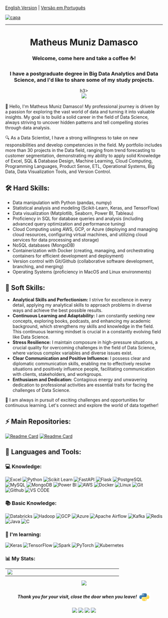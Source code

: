 [English Version](https://github.com/Math-Muniz/Math-Muniz/blob/main/README.md) | [Versão em Português](https://github.com/Math-Muniz/Math-Muniz/blob/main/README-pt.md)

[![capa](https://cdn.discordapp.com/attachments/1063559719291199599/1075453403674710139/IMG_0287.png)](https://github.com/Math-Muniz?tab=repositories)

---

<div align="center">

<h1 align="center"> Matheus Muniz Damasco</h1>

<h3>Welcome, come here and take a coffee ☕!</h3>

<h3>I have a postgraduate degree in Big Data Analytics and Data Science, and I'd like to share some of my study projects.</h3>h3>

 <div id="header" align="center">
  <a href="https://github.com/Math-Muniz?tab=repositories">
   <img src="https://www.puttiapps.com/home-2021-may/business_analitics-3/" width="250"/>
  </a>
 </div>
 
</a>
</div>
<div>
<p>👋 Hello, I'm Matheus Muniz Damasco! My professional journey is driven by a passion for exploring the vast world of data and turning it into valuable insights. My goal is to build a solid career in the field of Data Science, always striving to uncover hidden patterns and tell compelling stories through data analysis.</p>

<p>🔍 As a Data Scientist, I have a strong willingness to take on new responsibilities and develop competencies in the field. My portfolio includes more than 30 projects in the Data field, ranging from trend forecasting to customer segmentation, demonstrating my ability to apply solid Knowledge of Excel, SQL & Database Design, Machine Learning, Cloud Computing, Programming Languages, Product Sense, ETL, Operational Systems, Big Data, Data Visualization Tools, and Version Control.</p>

<h2>🛠️ Hard Skills:</h2>
<ul>
 <li>Data manipulation with Python (pandas, numpy)</li>
 <li>Statistical analysis and modeling (Scikit-Learn, Keras, and TensorFlow)</li>
 <li>Data visualization (Matplotlib, Seaborn, Power BI, Tableau)</li>
 <li>Proficiency in SQL for database queries and analysis (including advanced query optimization and performance tuning)</li>
 <li>Cloud Computing using AWS, GCP, or Azure (deploying and managing cloud resources, configuring virtual machines, and utilizing cloud services for data processing and storage)</li>
 <li>NoSQL databases (MongoDB)</li>
 <li>Containerization with Docker (creating, managing, and orchestrating containers for efficient development and deployment)</li>
 <li>Version control with Git/Github (collaborative software development, branching, and merging)</li>
 <li>Operating Systems (proficiency in MacOS and Linux environments)</li>
</ul>

<h2>🤝 Soft Skills:</h2>
<ul>
 <li><b>Analytical Skills and Perfectionism:</b> I strive for excellence in every detail, applying my analytical skills to approach problems in diverse ways and achieve the best possible results.</li>
 <li><b>Continuous Learning and Adaptability:</b> I am constantly seeking new concepts, exploring books, podcasts, and enhancing my academic background, which strengthens my skills and knowledge in the field. This continuous learning mindset is crucial in a constantly evolving field like Data Science.</li>
 <li><b>Stress Resilience:</b> I maintain composure in high-pressure situations, a crucial quality for overcoming challenges in the field of Data Science, where various complex variables and diverse issues exist.</li>
 <li><b>Clear Communication and Positive Influence:</b> I possess clear and diplomatic communication skills, enabling me to effectively resolve situations and positively influence people, facilitating communication with clients, stakeholders, and workgroups.</li>
 <li><b>Enthusiasm and Dedication:</b> Contagious energy and unwavering dedication to professional activities are essential traits for facing the challenges of Data Science.</li>
</ul>

<p>🚀 I am always in pursuit of exciting challenges and opportunities for continuous learning. Let's connect and explore the world of data together!</p>

</div>
<h2>⚡ Main Repositories:</h2>

[![Readme Card](https://github-readme-stats.vercel.app/api/pin/?username=Math-Muniz&repo=Data-Roadmap\&title_color=fff\&icon_color=f9f9f9\&text_color=9f9f9f\&bg_color=151515)](https://github.com/Math-Muniz/Data-Roadmap) [![Readme Card](https://github-readme-stats.vercel.app/api/pin/?username=Math-Muniz&repo=Stock-Market-App\&title_color=fff\&icon_color=f9f9f9\&text_color=9f9f9f\&bg_color=151515)](https://github.com/Math-Muniz/Stock-Market-App)

<h2>🚀 Languages and Tools:</h2>

<h3>💻 Knowledge:</h3>
<img src="https://img.shields.io/badge/Microsoft_Excel-217346?style=for-the-badge&logo=microsoft-excel&logoColor=white" alt="Excel">
<img src="https://img.shields.io/badge/-Python-black?style=flat-square&logo=Python" alt="Python">
<img src="https://img.shields.io/badge/scikit--learn-%23F7931E.svg?style=for-the-badge&logo=scikit-learn&logoColor=white" alt="Scikit Learn">
<img src="https://img.shields.io/badge/FastAPI-005571?style=for-the-badge&logo=fastapi" alt="FastAPI">
<img src="https://img.shields.io/badge/flask-%23000.svg?style=for-the-badge&logo=flask&logoColor=white" alt="Flask">
<img src="https://img.shields.io/badge/PostgreSQL-316192?style=for-the-badge&logo=postgresql&logoColor=white" alt="PostgreSQL">
<img src="https://img.shields.io/badge/MySQL-00000F?style=for-the-badge&logo=mysql&logoColor=white" alt="MySQL">
<img src="https://img.shields.io/badge/MongoDB-4EA94B?style=for-the-badge&logo=mongodb&logoColor=white" alt="MongoDB">
<img src="https://img.shields.io/badge/-Power%20BI-black?style=flat-square&logo=Power-BI" alt="Power BI">
<img src="https://img.shields.io/badge/-AWS-black?style=flat-square&logo=Amazon-AWS" alt="AWS">
<img src="https://img.shields.io/badge/docker-%230db7ed.svg?style=for-the-badge&logo=docker&logoColor=white" alt="Docker">
<img src="https://img.shields.io/badge/Linux-FCC624?style=for-the-badge&logo=linux&logoColor=black" alt="Linux">
<img src="https://img.shields.io/badge/-Git-black?style=flat-square&logo=Git" alt="Git">
<img src="https://img.shields.io/badge/-Github-black?style=flat-squareflat-square&logo=Github" alt="Github">
<img src="https://img.shields.io/badge/-VS%20Code-black?style=flat-squareflat-square&logo=visual-studio-code" alt="VS CODE">
 
 <h3>📚 Basic Knowledge:</h3>
 
 <img src="https://img.shields.io/badge/-Databricks-black?style=flat-square&logo=Databricks" alt="Databricks">
 <img src="https://img.shields.io/badge/Apache%20Hadoop-66CCFF?style=for-the-badge&logo=apachehadoop&logoColor=black" alt="Hadoop">
 <img src="https://img.shields.io/badge/Google_Cloud-4285F4?style=for-the-badge&logo=google-cloud&logoColor=white" alt="GCP">
 <img src="https://img.shields.io/badge/microsoft%20azure-0089D6?style=for-the-badge&logo=microsoft-azure&logoColor=white" alt="Azure">
 <img src="https://img.shields.io/badge/Apache%20Airflow-017CEE?style=for-the-badge&logo=Apache%20Airflow&logoColor=white" alt="Apache Airflow">
 <img src="https://img.shields.io/badge/Apache%20Kafka-000?style=for-the-badge&logo=apachekafka" alt="Kafka">
 <img src="https://img.shields.io/badge/redis-%23DD0031.svg?style=for-the-badge&logo=redis&logoColor=white" alt="Redis">
 <img src="https://img.shields.io/badge/Java-ED8B00?style=for-the-badge&logo=openjdk&logoColor=white" alt="Java">
 <img src="https://img.shields.io/badge/c-%2300599C.svg?style=for-the-badge&logo=c&logoColor=white" alt="C">

 <h3>🌱 I'm learning:</h3>

 <img src="https://img.shields.io/badge/Keras-%23D00000.svg?style=for-the-badge&logo=Keras&logoColor=white" alt="Keras">
 <img src="https://img.shields.io/badge/TensorFlow-%23FF6F00.svg?style=for-the-badge&logo=TensorFlow&logoColor=white" alt="TensorFlow">
 <img src="https://img.shields.io/badge/Apache%20Spark-FDEE21?style=flat-square&logo=apachespark&logoColor=black" alt="Spark">
 <img src="https://img.shields.io/badge/PyTorch-%23EE4C2C.svg?style=for-the-badge&logo=PyTorch&logoColor=white" alt="PyTorch">
 <img src="https://img.shields.io/badge/kubernetes-%23326ce5.svg?style=for-the-badge&logo=kubernetes&logoColor=white" alt="Kubernetes">

<h3>📊 My Stats:</h3>
<center>
  <table>
    <tr>
        <td><img width="350px" align="left" src="https://github-readme-stats.vercel.app/api/top-langs/?username=Math-Muniz&hide=html&layout=compact&theme=dracula" /></td> 

  </table>
</center>  


<div id="header" align="center">
  <img src="https://i.giphy.com/media/paTz7UZbPfTZFRYnnB/giphy.webp" width="200"/>
 
#### *Thank you for your visit, close the door when you leave!*  <img align="center" alt="Rafa-Python" height="30" width="40" src="https://raw.githubusercontent.com/devicons/devicon/master/icons/python/python-original.svg">
 
  <a href="https://www.linkedin.com/in/math-muniz/" target="_blank"><img src="https://img.shields.io/badge/-LinkedIn-%230077B5?style=for-the-badge&logo=linkedin&logoColor=white" target="_blank"></a> 
  <a href = "mailto:math.muniz.damasco@gmail.com"><img src="https://img.shields.io/badge/-Gmail-%23333?style=for-the-badge&logo=gmail&logoColor=white" target="_blank"></a>
  <a href="https://www.kaggle.com/mathmuniz" target="_blank"><img src="https://img.shields.io/badge/Kaggle-20BEFF?style=for-the-badge&logo=Kaggle&logoColor=white" target="_blank"></a>
  <a href="https://medium.com/@math-muniz" target="_blank"><img src="https://img.shields.io/badge/Medium-12100E?style=for-the-badge&logo=medium&logoColor=white" target="_blank"></a>

</div>

</div>

